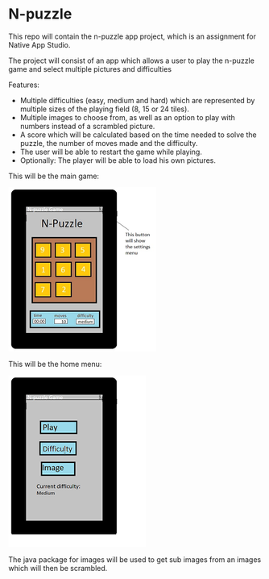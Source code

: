 N-puzzle
========

This repo will contain the n-puzzle app project, which is an assignment for Native App Studio.

The project will consist of an app which allows a user to play the n-puzzle game and select multiple pictures and difficulties

Features:
- Multiple difficulties (easy, medium and hard) which are represented by multiple sizes of the playing field (8, 15 or 24 tiles).
- Multiple images to choose from, as well as an option to play with numbers instead of a scrambled picture.
- A score which will be calculated based on the time needed to solve the puzzle, the number of moves made and the difficulty.
- The user will be able to restart the game while playing.
- Optionally: The player will be able to load his own pictures.


This will be the main game:

![oms](https://github.com/martward/n-puzzle/raw/master/doc/scetch_puzzle_app.png) 


This will be the home menu:

![oms](https://github.com/martward/n-puzzle/raw/master/doc/Menu.png) 

The java package for images will be used to get sub images from an images which will then be scrambled.

